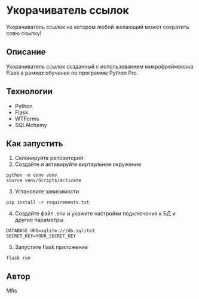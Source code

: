 # Укорачиватель ссылок

Укорачиватель ссылок на котором любой желающий может сократить совю ссылку!

## Описание
Укорачиватель ссылок созданный с использованием микрофреймворка Flask в рамках обучения по программе Python Pro.

## Технологии
* Python
* Flask
* WTForms
* SQLAlchemy

## Как запустить

1. Склонируйте репозиторий
2. Создайте и активируйте виртаульное окружение
```commandline
python -m venv venv
source venv/Scripts/activate
```  
3. Установите зависимости
```commandline
pip install -r requirements.txt
```
4. Создайте файл .env и укажите настройки подключения к БД и другие параметры.
```commandline
DATABASE_URI=sqlite:///db.sqlite3
SECRET_KEY=YOUR_SECRET_KEY
```
5. Запустите flask приложение
```commandline
flask run
```

## Автор
Mfis
